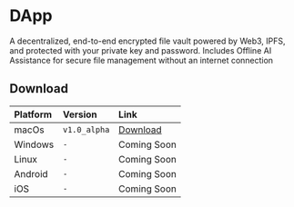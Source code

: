 # DApp

A decentralized, end-to-end encrypted file vault powered by Web3, IPFS, and protected with your private key and password. Includes Offline AI Assistance for secure file management without an internet connection

## Download

| Platform | Version      | Link          |
| :------- | :----------- | :------------ |
| macOs    | `v1.0_alpha` | [Download](#) |
| Windows  | `-`          | Coming Soon   |
| Linux    | `-`          | Coming Soon   |
| Android  | `-`          | Coming Soon   |
| iOS      | `-`          | Coming Soon   |
